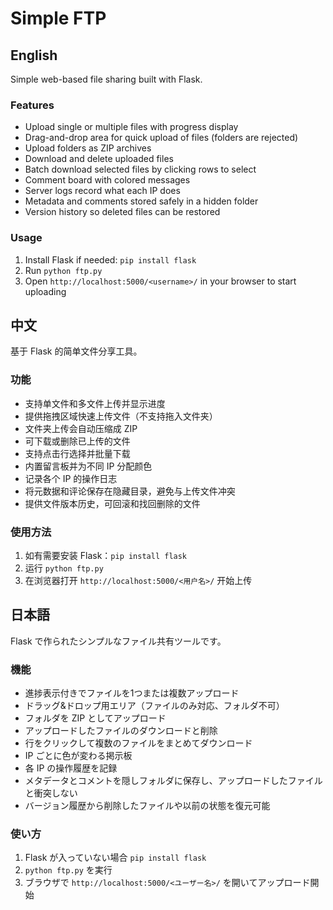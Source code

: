 # Simple FTP

## English
Simple web-based file sharing built with Flask.

### Features
- Upload single or multiple files with progress display
- Drag-and-drop area for quick upload of files (folders are rejected)
- Upload folders as ZIP archives
- Download and delete uploaded files
- Batch download selected files by clicking rows to select
- Comment board with colored messages
- Server logs record what each IP does
- Metadata and comments stored safely in a hidden folder
- Version history so deleted files can be restored

### Usage
1. Install Flask if needed: `pip install flask`
2. Run `python ftp.py`
3. Open `http://localhost:5000/<username>/` in your browser to start uploading

## 中文
基于 Flask 的简单文件分享工具。

### 功能
- 支持单文件和多文件上传并显示进度
- 提供拖拽区域快速上传文件（不支持拖入文件夹）
- 文件夹上传会自动压缩成 ZIP
- 可下载或删除已上传的文件
- 支持点击行选择并批量下载
- 内置留言板并为不同 IP 分配颜色
- 记录各个 IP 的操作日志
- 将元数据和评论保存在隐藏目录，避免与上传文件冲突
- 提供文件版本历史，可回滚和找回删除的文件

### 使用方法
1. 如有需要安装 Flask：`pip install flask`
2. 运行 `python ftp.py`
3. 在浏览器打开 `http://localhost:5000/<用户名>/` 开始上传

## 日本語
Flask で作られたシンプルなファイル共有ツールです。

### 機能
- 進捗表示付きでファイルを1つまたは複数アップロード
- ドラッグ&ドロップ用エリア（ファイルのみ対応、フォルダ不可）
- フォルダを ZIP としてアップロード
- アップロードしたファイルのダウンロードと削除
- 行をクリックして複数のファイルをまとめてダウンロード
- IP ごとに色が変わる掲示板
- 各 IP の操作履歴を記録
- メタデータとコメントを隠しフォルダに保存し、アップロードしたファイルと衝突しない
- バージョン履歴から削除したファイルや以前の状態を復元可能

### 使い方
1. Flask が入っていない場合 `pip install flask`
2. `python ftp.py` を実行
3. ブラウザで `http://localhost:5000/<ユーザー名>/` を開いてアップロード開始

